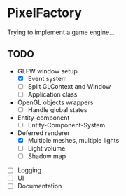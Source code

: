 # PixelFactory
Trying to implement a game engine...
## TODO
- GLFW window setup
    - [x] Event system
    - [ ] Split GLContext and Window
    - [ ] Application class
- OpenGL objects wrappers
    - [ ] Handle global states
- Entity-component
    - [ ] Entity-Component-System
- Deferred renderer
    - [x] Multiple meshes, multiple lights
    - [ ] Light volume
    - [ ] Shadow map
-[ ] Logging
-[ ] UI
-[ ] Documentation
